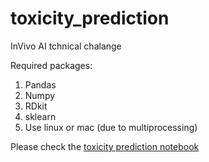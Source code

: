 # toxicity_prediction

InVivo AI tchnical chalange

Required packages:
1. Pandas
2. Numpy
3. RDkit
4. sklearn
5. Use linux or mac (due to multiprocessing) 

Please check the [toxicity prediction notebook](toxicity_prediction.ipynb)

